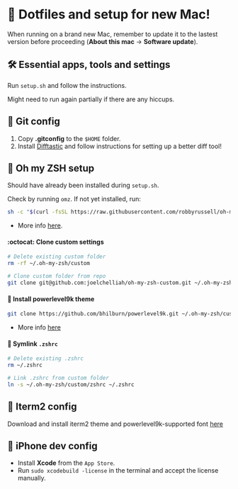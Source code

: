 # 🚀 Dotfiles and setup for new Mac!

When running on a brand new Mac, remember to update it to the lastest version before proceeding (**About this mac** → **Software update**).



## 🛠️ Essential apps, tools and settings
Run `setup.sh` and follow the instructions.

Might need to run again partially if there are any hiccups.


## 📝 Git config
1. Copy **.gitconfig** to the `$HOME` folder.
2. Install [Difftastic](https://difftastic.wilfred.me.uk/installation.html) and follow instructions for setting up a better diff tool!

## 🐚 Oh my ZSH setup
Should have already been installed during `setup.sh`.

Check by running `omz`. If not yet installed, run:
```bash
sh -c "$(curl -fsSL https://raw.githubusercontent.com/robbyrussell/oh-my-zsh/master/tools/install.sh)"
```

- More info [here](https://github.com/robbyrussell/oh-my-zsh).

#### :octocat: Clone custom settings
```bash
# Delete existing custom folder
rm -rf ~/.oh-my-zsh/custom

# Clone custom folder from repo
git clone git@github.com:joelchelliah/oh-my-zsh-custom.git ~/.oh-my-zsh/custom
```

#### 🦾 Install powerlevel9k theme
```bash
git clone https://github.com/bhilburn/powerlevel9k.git ~/.oh-my-zsh/custom/themes/powerlevel9k
```
- More info [here](https://github.com/bhilburn/powerlevel9k/wiki/Install-Instructions#option-2-install-for-oh-my-zsh)

#### 🔗 Symlink `.zshrc`
```bash
# Delete existing .zshrc
rm ~/.zshrc

# Link .zshrc from custom folder
ln -s ~/.oh-my-zsh/custom/zshrc ~/.zshrc
```

## 🎩 Iterm2 config
Download and install iterm2 theme and powerlevel9k-supported font [here](https://github.com/joelchelliah/oh-my-zsh-custom/tree/master/iterm2-config)


## 📱 iPhone dev config
- Install **Xcode** from the `App Store`.
- Run `sudo xcodebuild -license` in the terminal and accept the license manually.
